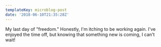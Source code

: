 ```yaml
---
templateKey: microblog-post
date: '2018-06-10T21:35:28Z'
---
```


My last day of "freedom." Honestly, I'm itching to be working again. I've enjoyed the time off, but knowing that something new is coming, I can't wait!

